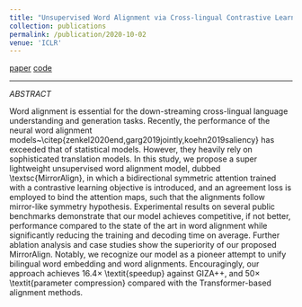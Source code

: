 ```yaml
---
title: "Unsupervised Word Alignment via Cross-lingual Contrastive Learning"
collection: publications
permalink: /publication/2020-10-02
venue: 'ICLR'
---
```

[paper](https://openreview.net/attachment?id=tq_ClRYQsBi&name=pdf)
[code](https://github.com/ICLR20anonymous/mirroralign)

---
*ABSTRACT*

Word alignment is essential for the down-streaming cross-lingual language understanding and generation tasks. 
Recently, the performance of the neural word alignment models~\citep{zenkel2020end,garg2019jointly,koehn2019saliency} 
has exceeded that of statistical models. However, they heavily rely on sophisticated translation models. In this study, 
we propose a super lightweight unsupervised word alignment model, dubbed \textsc{MirrorAlign}, in which a bidirectional 
symmetric attention trained with a contrastive learning objective is introduced, and an agreement loss is employed to 
bind the attention maps, such that the alignments follow mirror-like symmetry hypothesis. Experimental results on 
several public benchmarks demonstrate that our model achieves competitive, if not better, performance compared to the 
state of the art in word alignment while significantly reducing the training and decoding time on average. Further 
ablation analysis and case studies show the superiority of our proposed MirrorAlign. Notably, we recognize our model as 
a pioneer attempt to unify bilingual word embedding and word alignments. Encouragingly, our approach achieves 
16.4$\times$ \textit{speedup} against GIZA++, and 50$\times$ \textit{parameter compression} compared with the 
Transformer-based alignment methods. 


